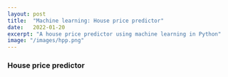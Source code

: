 ```yaml
---
layout: post
title:  "Machine learning: House price predictor"
date:   2022-01-20
excerpt: "A house price predictor using machine learning in Python"
image: "/images/hpp.png"
---
```


### House price predictor
